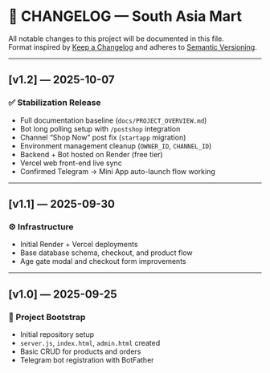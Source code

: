 # 🧾 CHANGELOG — South Asia Mart

All notable changes to this project will be documented in this file.  
Format inspired by [Keep a Changelog](https://keepachangelog.com/) and adheres to [Semantic Versioning](https://semver.org/).

---

## [v1.2] — 2025-10-07
### ✅ Stabilization Release
- Full documentation baseline (`docs/PROJECT_OVERVIEW.md`)
- Bot long polling setup with `/postshop` integration
- Channel “Shop Now” post fix (`startapp` migration)
- Environment management cleanup (`OWNER_ID`, `CHANNEL_ID`)
- Backend + Bot hosted on Render (free tier)
- Vercel web front-end live sync
- Confirmed Telegram → Mini App auto-launch flow working

---

## [v1.1] — 2025-09-30
### ⚙️ Infrastructure
- Initial Render + Vercel deployments  
- Base database schema, checkout, and product flow  
- Age gate modal and checkout form improvements

---

## [v1.0] — 2025-09-25
### 🧩 Project Bootstrap
- Initial repository setup  
- `server.js`, `index.html`, `admin.html` created  
- Basic CRUD for products and orders  
- Telegram bot registration with BotFather
